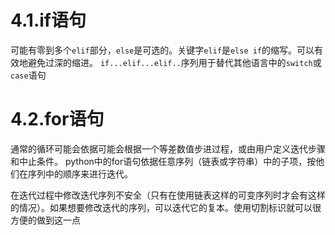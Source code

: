 # 4.1.if语句
可能有零到多个`elif`部分，`else`是可选的。关键字`elif`是`else if`的缩写。可以有效地避免过深的缩进。
`if...elif...elif..`序列用于替代其他语言中的`switch`或`case`语句

# 4.2.for语句
通常的循环可能会依据可能会根据一个等差数值步进过程，或由用户定义迭代步骤和中止条件。
python中的for语句依据任意序列（链表或字符串）中的子项，按他们在序列中的顺序来进行迭代。

在迭代过程中修改迭代序列不安全（只有在使用链表这样的可变序列时才会有这样的情况）。如果想要修改迭代的序列，可以迭代它的复本。使用切割标识就可以很方便的做到这一点


